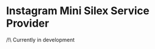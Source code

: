 Instagram Mini Silex Service Provider
=====================================

/!\ Currently in development